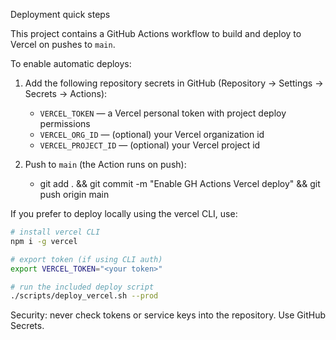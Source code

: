 Deployment quick steps

This project contains a GitHub Actions workflow to build and deploy to Vercel on pushes to `main`.

To enable automatic deploys:
1. Add the following repository secrets in GitHub (Repository → Settings → Secrets → Actions):
   - `VERCEL_TOKEN` — a Vercel personal token with project deploy permissions
   - `VERCEL_ORG_ID` — (optional) your Vercel organization id
   - `VERCEL_PROJECT_ID` — (optional) your Vercel project id

2. Push to `main` (the Action runs on push):
   - git add . && git commit -m "Enable GH Actions Vercel deploy" && git push origin main

If you prefer to deploy locally using the vercel CLI, use:

```bash
# install vercel CLI
npm i -g vercel

# export token (if using CLI auth)
export VERCEL_TOKEN="<your token>"

# run the included deploy script
./scripts/deploy_vercel.sh --prod
```

Security: never check tokens or service keys into the repository. Use GitHub Secrets.
